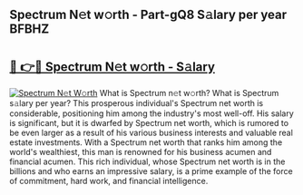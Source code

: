 ## Spectrum N𝚎t w𝚘rth - Part-gQ8 S𝚊lary per year BFBHZ

# <h2><a href="http://gc123al.nevu.top/?p=Spectrum">🔗 👉🔴 Spectrum N𝚎t w𝚘rth - S𝚊lary</a></h2>

[![Spectrum N𝚎t W𝚘rth](https://i.imgur.com/Oavwk0R.jpeg)](http://gc123al.nevu.top/?p=Spectrum)
What is Spectrum n𝚎t w𝚘rth? What is Spectrum s𝚊lary per year?
This prosperous individual's Spectrum net worth is considerable, positioning him among the industry's most well-off. His salary is significant, but it is dwarfed by Spectrum net worth, which is rumored to be even larger as a result of his various business interests and valuable real estate investments. With a Spectrum net worth that ranks him among the world's wealthiest, this man is renowned for his business acumen and financial acumen. This rich individual, whose Spectrum net worth is in the billions and who earns an impressive salary, is a prime example of the force of commitment, hard work, and financial intelligence.
